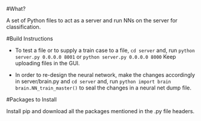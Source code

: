 #What?

A set of Python files to act as a server and run NNs on the server for classification.

#Build Instructions

- To test a file or to supply a train case to a file, 
`cd server` and, 
run `python server.py 0.0.0.0 8001` or `python server.py 0.0.0.0 8000`
Keep uploading files in the GUI. 

- In order to re-design the neural network, make the changes accordingly in server/brain.py and
`cd server` and,
run `python
import brain
brain.NN_train_master()`
to seal the changes in a neural net dump file.

#Packages to Install

Install pip and download all the packages mentioned in the .py file headers.
